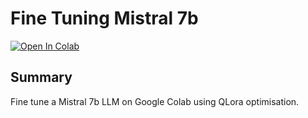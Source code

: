 # Fine Tuning Mistral 7b

[![Open In Colab](https://colab.research.google.com/assets/colab-badge.svg)](https://colab.research.google.com/github/VandvC/finetune_llama7b/blob/main/fine_tune_mistral_7b.ipynb)

## Summary

Fine tune a Mistral 7b LLM on Google Colab using QLora optimisation.
